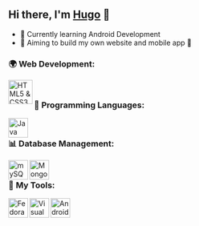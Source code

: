[website]:https://hugodelcroix.fr
## Hi there, I'm [Hugo][website] 👋

- 🌱 Currently learning Android Development
- 🎯 Aiming to build my own website and mobile app 🤔

### 🌍 **Web Development**:

<img align="left" alt="HTML5 & CSS3" width="48px" src="https://bit.ly/3HATJDI" />

<br>

### 📝 **Programming Languages**:

[<img align="left" alt="Java" width="39px" src="https://bit.ly/3mP8H1U" />][java]

<br>

### 📊 **Database Management**:

[<img align="left" alt="mySQL" width="39px" src="https://bit.ly/3HyhZ9F" />][mySQL]
[<img align="left" alt="MongoDB" width="39px" src="https://bit.ly/3hyVpmt" />][mongodb]



<br>

### 🔧 **My Tools**:

[<img align="left" alt="Fedora" width="39px" src="https://bit.ly/3bPDoxC" />][fedora]

[<img align="left" alt="Visual Studio Code" width="39px" src="https://bit.ly/3o9i0Jt" />][vscode]

[<img align="left" alt="Android Studio" width="39px" src="https://bit.ly/3prp45B" />][androidstudio]


[mongodb]:https://www.mongodb.com/fr-fr
[mySQL]:https://www.mysql.com/fr/
[androidstudio]:https://developer.android.com/studio
[vscode]:https://code.visualstudio.com/
[javascript]:https://www.javascript.com/
[php]:https://www.php.net/
[java]:https://www.java.com/en/download/help/whatis_java.html
[fedora]:https://getfedora.org/
